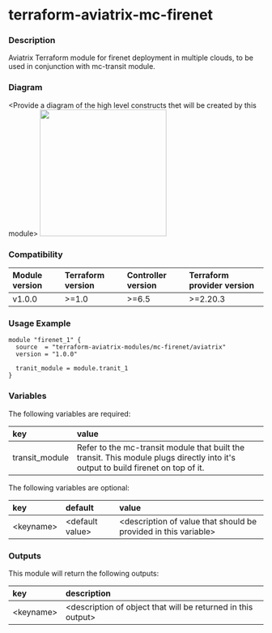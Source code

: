 # terraform-aviatrix-mc-firenet

### Description
Aviatrix Terraform module for firenet deployment in multiple clouds, to be used in conjunction with mc-transit module.

### Diagram
\<Provide a diagram of the high level constructs thet will be created by this module>
<img src="<IMG URL>"  height="250">

### Compatibility
Module version | Terraform version | Controller version | Terraform provider version
:--- | :--- | :--- | :---
v1.0.0 | >=1.0 | >=6.5 | >=2.20.3

### Usage Example
```
module "firenet_1" {
  source  = "terraform-aviatrix-modules/mc-firenet/aviatrix"
  version = "1.0.0"

  tranit_module = module.tranit_1
}
```

### Variables
The following variables are required:

key | value
:--- | :---
transit_module | Refer to the mc-transit module that built the transit. This module plugs directly into it's output to build firenet on top of it.

The following variables are optional:

key | default | value 
:---|:---|:---
\<keyname> | \<default value> | \<description of value that should be provided in this variable>

### Outputs
This module will return the following outputs:

key | description
:---|:---
\<keyname> | \<description of object that will be returned in this output>
